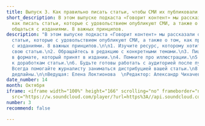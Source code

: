```yaml
---
title: Выпуск 3. Как правильно писать статьи, чтобы СМИ их публиковали
short_description: В этом выпуске подкаста «Говорит контент» мы рассказали о том,
  как писать статьи, которые с удовольствием опубликуют СМИ, а также о том, как правильно
  общаться с изданиями. 8 важных принципов.
description: "В этом выпуске подкаста «Говорит контент» мы рассказали о том, как писать
  статьи, которые с удовольствием опубликуют СМИ, а также о том, как правильно общаться
  с изданиями. 8 важных принципов.\n\n1. Изучите ресурс, которому хотите предложить
  свою статью.\n2. Обращайтесь в редакцию с конкретными темами.\n3. Пишите статьи
  в формате, который принят в издании.\n4. Помните про иллюстрации.\n5. Будьте готовы
  к доработкам статьи.\n6. Будьте готовы работать с аудиторией после публикации статьи.\n7.
  Всегда помогайте журналисту заниматься дистрибуцией вашей статьи.\n8. Соблюдайте
  дедлайны.\n\nВедущая: Елена Локтионова  \nРедактор: Александр Чихачев"
date_number: 14
month: Октября
iframe: <iframe width="100%" height="166" scrolling="no" frameborder="no" allow="autoplay"
  src="https://w.soundcloud.com/player/?url=https%3A//api.soundcloud.com/tracks/694365922&color=%23ff5500&auto_play=false&hide_related=false&show_comments=true&show_user=true&show_reposts=false&show_teaser=true"></iframe>
number: 3
recommend: false

---
```

